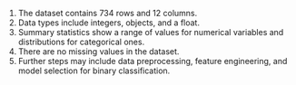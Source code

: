 1. The dataset contains 734 rows and 12 columns.
2. Data types include integers, objects, and a float.
3. Summary statistics show a range of values for numerical variables and distributions for categorical ones.
4. There are no missing values in the dataset.
5. Further steps may include data preprocessing, feature engineering, and model selection for binary classification.
